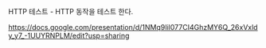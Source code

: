 HTTP 테스트 - HTTP 동작을 테스트 한다.

https://docs.google.com/presentation/d/1NMq9Iil077CI4GhzMY6Q_26xVxldy_y7_-1UUYRNPLM/edit?usp=sharing